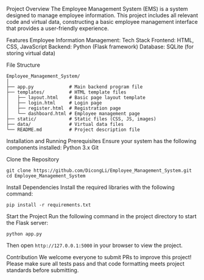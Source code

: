 Project Overview
The Employee Management System (EMS) is a system designed to manage employee information. This project includes all relevant code and virtual data, constructing a basic employee management interface that provides a user-friendly experience.

Features
Employee Information Management: 
Tech Stack
Frontend: HTML, CSS, JavaScript
Backend: Python (Flask framework)
Database: SQLite (for storing virtual data)

File Structure
```
Employee_Management_System/
│
├── app.py             # Main backend program file
├── templates/         # HTML template files
│   ├── layout.html    # Basic page layout template
│   ├── login.html     # Login page
│   ├── register.html  # Registration page
│   └── dashboard.html # Employee management page
├── static/            # Static files (CSS, JS, images)
├── data/              # Virtual data files
└── README.md          # Project description file
```

Installation and Running
Prerequisites
Ensure your system has the following components installed:
 Python 3.x
 Git

Clone the Repository
```
git clone https://github.com/DicongLi/Employee_Management_System.git
cd Employee_Management_System
```

Install Dependencies
Install the required libraries with the following command:
```
pip install -r requirements.txt
```

Start the Project
Run the following command in the project directory to start the Flask server:
```
python app.py
```

Then open `http://127.0.0.1:5000` in your browser to view the project.

Contribution
We welcome everyone to submit PRs to improve this project! Please make sure all tests pass and that code formatting meets project standards before submitting.
